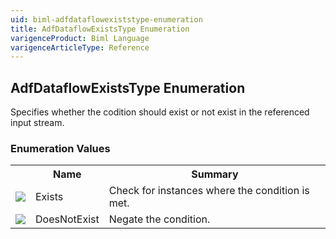 ```yaml
---
uid: biml-adfdataflowexiststype-enumeration
title: AdfDataflowExistsType Enumeration
varigenceProduct: Biml Language
varigenceArticleType: Reference
---
```


## AdfDataflowExistsType Enumeration<div class="LanguageSummary"><div class ="SummaryItem">Specifies whether the codition should exist or not exist in the referenced input stream.</div></div><div class="EnumValueGroup">### Enumeration Values<table id="EnumValue" class="MemberList"><tbody><tr><th class="MemberTypeIconColumnHeader">&nbsp;</th><th class="MemberNameColumnHeader">Name</th><th class="MemberSummaryColumnHeader">Summary</th></tr><tr class="cd0"><td align="center" class="MemberTypeIcon"><img src="enumValue.png"></img></td><td class="MemberName">Exists</td><td class="MemberSummary"><div class ="SummaryItem">Check for instances where the condition is met.</div></td></tr><tr class="cd1"><td align="center" class="MemberTypeIcon"><img src="enumValue.png"></img></td><td class="MemberName">DoesNotExist</td><td class="MemberSummary"><div class ="SummaryItem">Negate the condition.</div></td></tr></tbody></table></div>